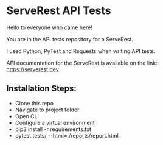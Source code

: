 # ServeRest API Tests

Hello to everyone who came here!

You are in the API tests repository for a ServeRest.

I used Python, PyTest and Requests when writing API tests.

API documentation for the ServeRest is available on the link: https://serverest.dev

## Installation Steps:
* Clone this repo
* Navigate to project folder
* Open CLI
* Configure a virtual environment
* pip3 install -r requirements.txt
* pytest tests/ --html=./reports/report.html
